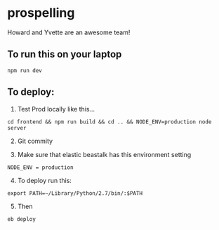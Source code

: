 # prospelling

Howard and Yvette are an awesome team!

## To run this on your laptop

`npm run dev`

## To deploy: 

1. Test Prod locally like this...

`cd frontend && npm run build && cd .. && NODE_ENV=production node server`

2. Git commity

3. Make sure that elastic beastalk has this environment setting

`NODE_ENV = production`

4. To deploy run this:

`export PATH=~/Library/Python/2.7/bin/:$PATH`

5. Then 

`eb deploy`
